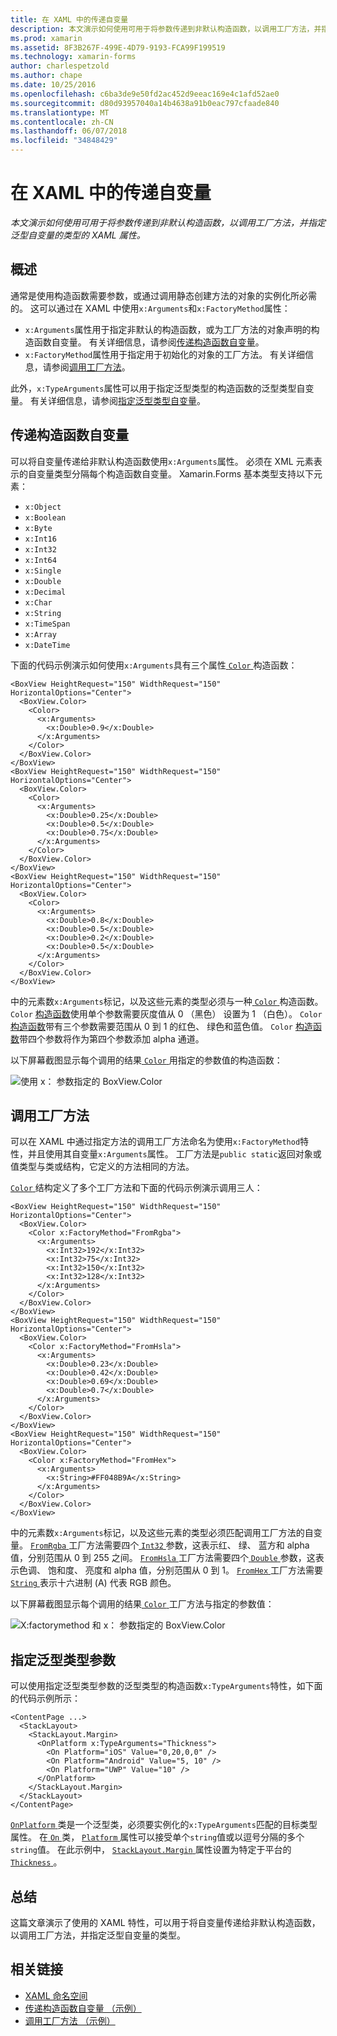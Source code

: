 ```yaml
---
title: 在 XAML 中的传递自变量
description: 本文演示如何使用可用于将参数传递到非默认构造函数，以调用工厂方法，并指定泛型自变量的类型的 XAML 属性。
ms.prod: xamarin
ms.assetid: 8F3B267F-499E-4D79-9193-FCA99F199519
ms.technology: xamarin-forms
author: charlespetzold
ms.author: chape
ms.date: 10/25/2016
ms.openlocfilehash: c6ba3de9e50fd2ac452d9eeac169e4c1afd52ae0
ms.sourcegitcommit: d80d93957040a14b4638a91b0eac797cfaade840
ms.translationtype: MT
ms.contentlocale: zh-CN
ms.lasthandoff: 06/07/2018
ms.locfileid: "34848429"
---
```

# <a name="passing-arguments-in-xaml"></a>在 XAML 中的传递自变量

_本文演示如何使用可用于将参数传递到非默认构造函数，以调用工厂方法，并指定泛型自变量的类型的 XAML 属性。_

## <a name="overview"></a>概述

通常是使用构造函数需要参数，或通过调用静态创建方法的对象的实例化所必需的。 这可以通过在 XAML 中使用`x:Arguments`和`x:FactoryMethod`属性：

- `x:Arguments`属性用于指定非默认的构造函数，或为工厂方法的对象声明的构造函数自变量。 有关详细信息，请参阅[传递构造函数自变量](#constructor_arguments)。
- `x:FactoryMethod`属性用于指定用于初始化的对象的工厂方法。 有关详细信息，请参阅[调用工厂方法](#factory_methods)。

此外，`x:TypeArguments`属性可以用于指定泛型类型的构造函数的泛型类型自变量。 有关详细信息，请参阅[指定泛型类型自变量](#generic_type_arguments)。

<a name="constructor_arguments" />

## <a name="passing-constructor-arguments"></a>传递构造函数自变量

可以将自变量传递给非默认构造函数使用`x:Arguments`属性。 必须在 XML 元素表示的自变量类型分隔每个构造函数自变量。 Xamarin.Forms 基本类型支持以下元素：

- `x:Object`
- `x:Boolean`
- `x:Byte`
- `x:Int16`
- `x:Int32`
- `x:Int64`
- `x:Single`
- `x:Double`
- `x:Decimal`
- `x:Char`
- `x:String`
- `x:TimeSpan`
- `x:Array`
- `x:DateTime`

下面的代码示例演示如何使用`x:Arguments`具有三个属性[ `Color` ](https://developer.xamarin.com/api/type/Xamarin.Forms.Color/)构造函数：

```xaml
<BoxView HeightRequest="150" WidthRequest="150" HorizontalOptions="Center">
  <BoxView.Color>
    <Color>
      <x:Arguments>
        <x:Double>0.9</x:Double>
      </x:Arguments>
    </Color>
  </BoxView.Color>
</BoxView>
<BoxView HeightRequest="150" WidthRequest="150" HorizontalOptions="Center">
  <BoxView.Color>
    <Color>
      <x:Arguments>
        <x:Double>0.25</x:Double>
        <x:Double>0.5</x:Double>
        <x:Double>0.75</x:Double>
      </x:Arguments>
    </Color>
  </BoxView.Color>
</BoxView>
<BoxView HeightRequest="150" WidthRequest="150" HorizontalOptions="Center">
  <BoxView.Color>
    <Color>
      <x:Arguments>
        <x:Double>0.8</x:Double>
        <x:Double>0.5</x:Double>
        <x:Double>0.2</x:Double>
        <x:Double>0.5</x:Double>
      </x:Arguments>
    </Color>
  </BoxView.Color>
</BoxView>
```

中的元素数`x:Arguments`标记，以及这些元素的类型必须与一种[ `Color` ](https://developer.xamarin.com/api/type/Xamarin.Forms.Color/)构造函数。 `Color` [构造函数](https://developer.xamarin.com/api/constructor/Xamarin.Forms.Color.Color/p/System.Double/)使用单个参数需要灰度值从 0 （黑色） 设置为 1 （白色）。 `Color` [构造函数](https://developer.xamarin.com/api/constructor/Xamarin.Forms.Color.Color/p/System.Double/System.Double/System.Double/)带有三个参数需要范围从 0 到 1 的红色、 绿色和蓝色值。 `Color` [构造函数](https://developer.xamarin.com/api/constructor/Xamarin.Forms.Color.Color/p/System.Double/System.Double/System.Double/System.Double/)带四个参数将作为第四个参数添加 alpha 通道。

以下屏幕截图显示每个调用的结果[ `Color` ](https://developer.xamarin.com/api/type/Xamarin.Forms.Color/)用指定的参数值的构造函数：

![](passing-arguments-images/passing-arguments.png "使用 x： 参数指定的 BoxView.Color")

<a name="factory_methods" />

## <a name="calling-factory-methods"></a>调用工厂方法

可以在 XAML 中通过指定方法的调用工厂方法命名为使用`x:FactoryMethod`特性，并且使用其自变量`x:Arguments`属性。 工厂方法是`public static`返回对象或值类型与类或结构，它定义的方法相同的方法。

[ `Color` ](https://developer.xamarin.com/api/type/Xamarin.Forms.Color/)结构定义了多个工厂方法和下面的代码示例演示调用三人：

```xaml
<BoxView HeightRequest="150" WidthRequest="150" HorizontalOptions="Center">
  <BoxView.Color>
    <Color x:FactoryMethod="FromRgba">
      <x:Arguments>
        <x:Int32>192</x:Int32>
        <x:Int32>75</x:Int32>
        <x:Int32>150</x:Int32>                        
        <x:Int32>128</x:Int32>
      </x:Arguments>
    </Color>
  </BoxView.Color>
</BoxView>
<BoxView HeightRequest="150" WidthRequest="150" HorizontalOptions="Center">
  <BoxView.Color>
    <Color x:FactoryMethod="FromHsla">
      <x:Arguments>
        <x:Double>0.23</x:Double>
        <x:Double>0.42</x:Double>
        <x:Double>0.69</x:Double>
        <x:Double>0.7</x:Double>
      </x:Arguments>
    </Color>
  </BoxView.Color>
</BoxView>
<BoxView HeightRequest="150" WidthRequest="150" HorizontalOptions="Center">
  <BoxView.Color>
    <Color x:FactoryMethod="FromHex">
      <x:Arguments>
        <x:String>#FF048B9A</x:String>
      </x:Arguments>
    </Color>
  </BoxView.Color>
</BoxView>
```

中的元素数`x:Arguments`标记，以及这些元素的类型必须匹配调用工厂方法的自变量。 [ `FromRgba` ](https://developer.xamarin.com/api/member/Xamarin.Forms.Color.FromRgba/p/System.Int32/System.Int32/System.Int32/System.Int32/)工厂方法需要四个[ `Int32` ](https://docs.microsoft.com/dotnet/api/system.int32)参数，这表示红、 绿、 蓝方和 alpha 值，分别范围从 0 到 255 之间。 [ `FromHsla` ](https://developer.xamarin.com/api/member/Xamarin.Forms.Color.FromHsla/p/System.Double/System.Double/System.Double/System.Double/)工厂方法需要四个[ `Double` ](https://docs.microsoft.com/dotnet/api/system.double)参数，这表示色调、 饱和度、 亮度和 alpha 值，分别范围从 0 到 1。 [ `FromHex` ](https://developer.xamarin.com/api/member/Xamarin.Forms.Color.FromHex/p/System.String/)工厂方法需要[ `String` ](https://docs.microsoft.com/dotnet/api/system.string)表示十六进制 (A) 代表 RGB 颜色。

以下屏幕截图显示每个调用的结果[ `Color` ](https://developer.xamarin.com/api/type/Xamarin.Forms.Color/)工厂方法与指定的参数值：

![](passing-arguments-images/factory-methods.png "X:factorymethod 和 x： 参数指定的 BoxView.Color")

<a name="generic_type_arguments" />

## <a name="specifying-a-generic-type-argument"></a>指定泛型类型参数

可以使用指定泛型类型参数的泛型类型的构造函数`x:TypeArguments`特性，如下面的代码示例所示：

```xaml
<ContentPage ...>
  <StackLayout>
    <StackLayout.Margin>
      <OnPlatform x:TypeArguments="Thickness">
        <On Platform="iOS" Value="0,20,0,0" />
        <On Platform="Android" Value="5, 10" />
        <On Platform="UWP" Value="10" />
      </OnPlatform>
    </StackLayout.Margin>
  </StackLayout>
</ContentPage>
```

[ `OnPlatform` ](https://developer.xamarin.com/api/type/Xamarin.Forms.OnPlatform%3CT%3E/)类是一个泛型类，必须要实例化的`x:TypeArguments`匹配的目标类型属性。 在[ `On` ](https://developer.xamarin.com/api/type/Xamarin.Forms.On/)类， [ `Platform` ](https://developer.xamarin.com/api/property/Xamarin.Forms.On.Platform/)属性可以接受单个`string`值或以逗号分隔的多个`string`值。 在此示例中， [ `StackLayout.Margin` ](https://developer.xamarin.com/api/property/Xamarin.Forms.View.Margin/)属性设置为特定于平台的[ `Thickness` ](https://developer.xamarin.com/api/type/Xamarin.Forms.Thickness/)。

## <a name="summary"></a>总结

这篇文章演示了使用的 XAML 特性，可以用于将自变量传递给非默认构造函数，以调用工厂方法，并指定泛型自变量的类型。


## <a name="related-links"></a>相关链接

- [XAML 命名空间](~/xamarin-forms/xaml/namespaces.md)
- [传递构造函数自变量 （示例）](https://developer.xamarin.com/samples/xamarin-forms/xaml/passingconstructorarguments/)
- [调用工厂方法 （示例）](https://developer.xamarin.com/samples/xamarin-forms/xaml/callingfactorymethods/)

